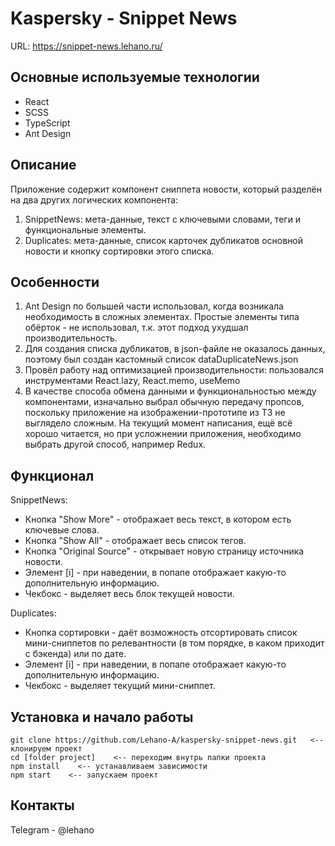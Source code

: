 # Kaspersky - Snippet News

URL: https://snippet-news.lehano.ru/

## Основные используемые технологии

- React
- SCSS
- TypeScript
- Ant Design

## Описание

Приложение содержит компонент сниппета новости, который разделён на два других логических компонента:

1. SnippetNews: мета-данные, текст с ключевыми словами, теги и функциональные элементы.
2. Duplicates: мета-данные, список карточек дубликатов основной новости и кнопку сортировки этого списка.

## Особенности

1. Ant Design по большей части использовал, когда возникала необходимость в сложных элементах. Простые элементы типа обёрток - не использовал, т.к. этот подход ухудшал производительность.
2. Для создания списка дубликатов, в json-файле не оказалось данных, поэтому был создан кастомный список dataDuplicateNews.json
3. Провёл работу над оптимизацией производительности: пользовался инструментами React.lazy, React.memo, useMemo
4. В качестве способа обмена данными и функциональностью между компонентами, изначально выбрал обычную передачу пропсов, поскольку приложение на изображении-прототипе из ТЗ не выглядело сложным. На текущий момент написания, ещё всё хорошо читается, но при усложнении приложения, необходимо выбрать другой способ, например Redux.

## Функционал

SnippetNews:

- Кнопка "Show More" - отображает весь текст, в котором есть ключевые слова.
- Кнопка "Show All" - отображает весь список тегов.
- Кнопка "Original Source" - открывает новую страницу источника новости.
- Элемент [i] - при наведении, в попапе отображает какую-то дополнительную информацию.
- Чекбокс - выделяет весь блок текущей новости.

Duplicates:

- Кнопка сортировки - даёт возможность отсортировать список мини-сниппетов по релевантности (в том порядке, в каком приходит с бэкенда) или по дате.
- Элемент [i] - при наведении, в попапе отображает какую-то дополнительную информацию.
- Чекбокс - выделяет текущий мини-сниппет.

## Установка и начало работы

```
git clone https://github.com/Lehano-A/kaspersky-snippet-news.git   <-- клонируем проект
cd [folder project]    <-- переходим внутрь папки проекта
npm install    <-- устанавливаем зависимости
npm start    <-- запускаем проект
```

## Контакты

Telegram - @lehano
